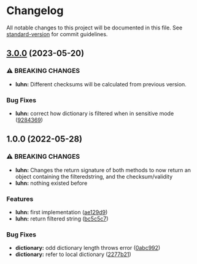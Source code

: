 # Changelog

All notable changes to this project will be documented in this file. See [standard-version](https://github.com/conventional-changelog/standard-version) for commit guidelines.

## [3.0.0](https://github.com/Evanion/luhn/compare/v1.0.0...v3.0.0) (2023-05-20)


### ⚠ BREAKING CHANGES

* **luhn:** Different checksums will be calculated from previous version.

### Bug Fixes

* **luhn:** correct how dictionary is filtered when in sensitive mode ([9284369](https://github.com/Evanion/luhn/commit/9284369b44c3b87bb55e942a5e13dcdc4f1258ca))

## 1.0.0 (2022-05-28)


### ⚠ BREAKING CHANGES

* **luhn:** Changes the return signature of both methods to now return an object containing the
filteredstring, and the checksum/validity
* **luhn:** nothing existed before

### Features

* **luhn:** first implementation ([ae129d9](https://github.com/Evanion/luhn/commit/ae129d9e8ddd39714861d0ee7a0107f97c856f35))
* **luhn:** return filtered string ([bc5c5c7](https://github.com/Evanion/luhn/commit/bc5c5c7d1a2db751ed5394881f49bc8523326ae0))


### Bug Fixes

* **dictionary:** odd dictionary length throws error ([0abc992](https://github.com/Evanion/luhn/commit/0abc992ec7adea014d886730a658747f0a70e388))
* **dictionary:** refer to local dictionary ([2277b21](https://github.com/Evanion/luhn/commit/2277b215ef6a1f0d9391a233911350306a571cd7))
